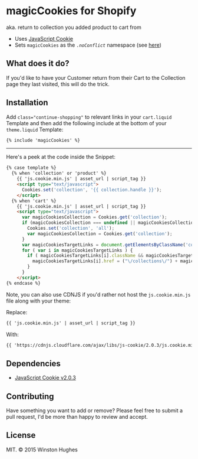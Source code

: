 # magicCookies for Shopify
aka. return to collection you added product to cart from
- Uses [JavaScript Cookie](https://github.com/js-cookie/js-cookie)
- Sets `magicCookies` as the _`.noConflict`_ namespace (see [here](https://github.com/js-cookie/js-cookie#namespace-conflicts))

## What does it do?
If you'd like to have your Customer return from their Cart to the Collection page they last visited, this will do the trick.

## Installation
Add `class="continue-shopping"` to relevant links in your `cart.liquid` Template and then add the following include at the bottom of your `theme.liquid` Template:
```html
{% include 'magicCookies' %}
```

---

Here's a peek at the code inside the Snippet:
```html
{% case template %}
  {% when 'collection' or 'product' %}
    {{ 'js.cookie.min.js' | asset_url | script_tag }}
    <script type="text/javascript">
      Cookies.set('collection', '{{ collection.handle }}');
    </script>
  {% when 'cart' %}
    {{ 'js.cookie.min.js' | asset_url | script_tag }}
    <script type="text/javascript">
      var magicCookiesCollection = Cookies.get('collection');
      if (magicCookiesCollection === undefined || magicCookiesCollection === null || magicCookiesCollection === '') {
        Cookies.set('collection', 'all');
        var magicCookiesCollection = Cookies.get('collection');
      }
      var magicCookiesTargetLinks = document.getElementsByClassName('continue-shopping');
      for ( var i in magicCookiesTargetLinks ) {
        if ( magicCookiesTargetLinks[i].className && magicCookiesTargetLinks[i].className.indexOf('continue-shopping') != -1 ) {
          magicCookiesTargetLinks[i].href = ("\/collections\/") + magicCookiesCollection;
        }
      }
    </script>
{% endcase %}
```

Note, you can also use CDNJS if you'd rather not host the `js.cookie.min.js` file along with your theme:

Replace:
```html
{{ 'js.cookie.min.js' | asset_url | script_tag }}
```

With:
```html
{{ 'https://cdnjs.cloudflare.com/ajax/libs/js-cookie/2.0.3/js.cookie.min.js' | script_tag }}
```

## Dependencies
* [JavaScript Cookie v2.0.3](https://github.com/js-cookie/js-cookie)

## Contributing
Have something you want to add or remove? Please feel free to submit a pull request, I'd be more than happy to review and accept.

## License
MIT. © 2015 Winston Hughes
